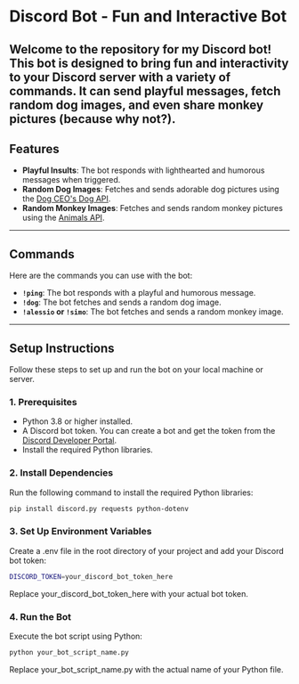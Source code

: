 # Discord Bot - Fun and Interactive Bot
Welcome to the repository for my Discord bot! This bot is designed to bring fun and interactivity to your Discord server with a variety of commands. It can send playful messages, fetch random dog images, and even share monkey pictures (because why not?).
---
## Features
- **Playful Insults**: The bot responds with lighthearted and humorous messages when triggered.
- **Random Dog Images**: Fetches and sends adorable dog pictures using the [Dog CEO's Dog API](https://dog.ceo/dog-api/).
- **Random Monkey Images**: Fetches and sends random monkey pictures using the [Animals API](https://animals.maxz.dev/).
---
## Commands
Here are the commands you can use with the bot:

- **`!ping`**: The bot responds with a playful and humorous message.
- **`!dog`**: The bot fetches and sends a random dog image.
- **`!alessio` or `!simo`**: The bot fetches and sends a random monkey image.
---
## Setup Instructions
Follow these steps to set up and run the bot on your local machine or server.

### 1. **Prerequisites**
- Python 3.8 or higher installed.
- A Discord bot token. You can create a bot and get the token from the [Discord Developer Portal](https://discord.com/developers/applications).
- Install the required Python libraries.

### 2. **Install Dependencies**
Run the following command to install the required Python libraries:
```bash
pip install discord.py requests python-dotenv
```

### 3. Set Up Environment Variables
Create a .env file in the root directory of your project and add your Discord bot token:
```bash
DISCORD_TOKEN=your_discord_bot_token_here
```
Replace your_discord_bot_token_here with your actual bot token.


### 4. Run the Bot
Execute the bot script using Python:
```bash
python your_bot_script_name.py
```
Replace your_bot_script_name.py with the actual name of your Python file.











